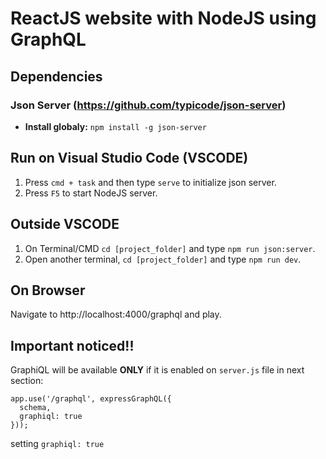 # ReactJS website with NodeJS using GraphQL

## Dependencies
### Json Server (https://github.com/typicode/json-server)
* **Install globaly:** `npm install -g json-server`

## Run on Visual Studio Code (VSCODE)
1. Press `cmd + task` and then type `serve` to initialize json server.
1. Press `F5` to start NodeJS server.

## Outside VSCODE
1. On Terminal/CMD `cd [project_folder]` and type `npm run json:server`.
1. Open another terminal, `cd [project_folder]` and type `npm run dev`.

## On Browser
Navigate to http://localhost:4000/graphql and play.

## Important noticed!!
GraphiQL will be available **ONLY** if it is enabled on `server.js` file in next section:

```
app.use('/graphql', expressGraphQL({
  schema,
  graphiql: true
}));
```

setting `graphiql: true`